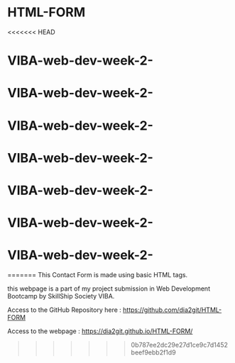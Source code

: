 # HTML-FORM
<<<<<<< HEAD
# VIBA-web-dev-week-2-
# VIBA-web-dev-week-2-
# VIBA-web-dev-week-2-
# VIBA-web-dev-week-2-
# VIBA-web-dev-week-2-
# VIBA-web-dev-week-2-
# VIBA-web-dev-week-2-
=======
This Contact Form is made using basic HTML tags.

this webpage is a part of my project submission in Web Development Bootcamp by SkillShip Society VIBA.

Access to the GitHub Repository here : https://github.com/dia2git/HTML-FORM

Access to the webpage : https://dia2git.github.io/HTML-FORM/
>>>>>>> 0b787ee2dc29e27d1ce9c7d1452beef9ebb2f1d9
